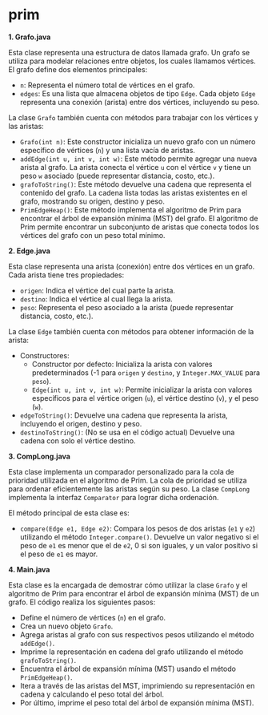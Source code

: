 # prim

**1. Grafo.java**

Esta clase representa una estructura de datos llamada grafo. Un grafo se utiliza para modelar relaciones entre objetos, los cuales llamamos vértices. El grafo define dos elementos principales:

* `n`: Representa el número total de vértices en el grafo.
* `edges`: Es una lista que almacena objetos de tipo `Edge`. Cada objeto `Edge` representa una conexión (arista) entre dos vértices, incluyendo su peso.

La clase `Grafo` también cuenta con métodos para trabajar con los vértices y las aristas:

* `Grafo(int n)`: Este constructor inicializa un nuevo grafo con un número específico de vértices (`n`) y una lista vacía de aristas.
* `addEdge(int u, int v, int w)`: Este método permite agregar una nueva arista al grafo. La arista conecta el vértice `u` con el vértice `v` y tiene un peso `w` asociado (puede representar distancia, costo, etc.).
* `grafoToString()`: Este método devuelve una cadena que representa el contenido del grafo. La cadena lista todas las aristas existentes en el grafo, mostrando su origen, destino y peso.
* `PrimEdgeHeap()`: Este método implementa el algoritmo de Prim para encontrar el árbol de expansión mínima (MST) del grafo. El algoritmo de Prim permite encontrar un subconjunto de aristas que conecta todos los vértices del grafo con un peso total mínimo. 

**2. Edge.java**

Esta clase representa una arista (conexión) entre dos vértices en un grafo. Cada arista tiene tres propiedades:

* `origen`: Indica el vértice del cual parte la arista.
* `destino`: Indica el vértice al cual llega la arista.
* `peso`: Representa el peso asociado a la arista (puede representar distancia, costo, etc.).

La clase `Edge` también cuenta con métodos para obtener información de la arista:

* Constructores:
    * Constructor por defecto: Inicializa la arista con valores predeterminados (-1 para `origen` y `destino`, y `Integer.MAX_VALUE` para `peso`).
    * `Edge(int u, int v, int w)`: Permite inicializar la arista con valores específicos para el vértice origen (`u`), el vértice destino (`v`), y el peso (`w`).
* `edgeToString()`: Devuelve una cadena que representa la arista, incluyendo el origen, destino y peso.
* `destinoToString()`: (No se usa en el código actual) Devuelve una cadena con solo el vértice destino.

**3. CompLong.java**

Esta clase implementa un comparador personalizado para la cola de prioridad utilizada en el algoritmo de Prim. La cola de prioridad se utiliza para ordenar eficientemente las aristas según su peso. La clase `CompLong` implementa la interfaz `Comparator` para lograr dicha ordenación.

El método principal de esta clase es:

* `compare(Edge e1, Edge e2)`: Compara los pesos de dos aristas (`e1` y `e2`) utilizando el método `Integer.compare()`. Devuelve un valor negativo si el peso de `e1` es menor que el de `e2`, 0 si son iguales, y un valor positivo si el peso de `e1` es mayor.

**4. Main.java**

Esta clase es la encargada de demostrar cómo utilizar la clase `Grafo` y el algoritmo de Prim para encontrar el árbol de expansión mínima (MST) de un grafo. El código realiza los siguientes pasos:

* Define el número de vértices (`n`) en el grafo.
* Crea un nuevo objeto `Grafo`.
* Agrega aristas al grafo con sus respectivos pesos utilizando el método `addEdge()`.
* Imprime la representación en cadena del grafo utilizando el método `grafoToString()`.
* Encuentra el árbol de expansión mínima (MST) usando el método `PrimEdgeHeap()`.
* Itera a través de las aristas del MST, imprimiendo su representación en cadena y calculando el peso total del árbol.
* Por último, imprime el peso total del árbol de expansión mínima (MST).
